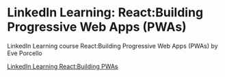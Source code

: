# LinkedIn Learning: React:Building Progressive Web Apps (PWAs)

LinkedIn Learning course React:Building Progressive Web Apps (PWAs) by Eve Porcello

[LinkedIn Learning React:Building PWAs](https://www.linkedin.com/learning/react-building-progressive-web-apps-pwas)
